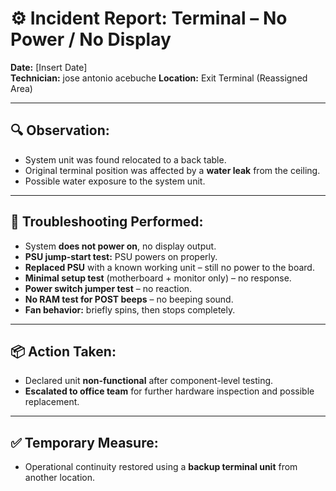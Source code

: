 # ⚙️ Incident Report: Terminal – No Power / No Display

**Date:** [Insert Date]  
**Technician:** jose antonio acebuche
**Location:** Exit Terminal (Reassigned Area)

---

## 🔍 Observation:
- System unit was found relocated to a back table.
- Original terminal position was affected by a **water leak** from the ceiling.
- Possible water exposure to the system unit.

---

## 🧪 Troubleshooting Performed:

- System **does not power on**, no display output.
- **PSU jump-start test:** PSU powers on properly.
- **Replaced PSU** with a known working unit – still no power to the board.
- **Minimal setup test** (motherboard + monitor only) – no response.
- **Power switch jumper test** – no reaction.
- **No RAM test for POST beeps** – no beeping sound.
- **Fan behavior:** briefly spins, then stops completely.

---

## 📦 Action Taken:

- Declared unit **non-functional** after component-level testing.
- **Escalated to office team** for further hardware inspection and possible replacement.

---

## ✅ Temporary Measure:

- Operational continuity restored using a **backup terminal unit** from another location.
